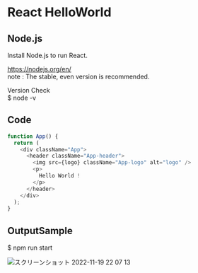# React HelloWorld
## Node.js
Install Node.js to run React.  

https://nodejs.org/en/  
 note : The stable, even version is recommended.  

Version Check  
$ node -v  

## Code
```TypeScript
function App() {
  return (
    <div className="App">
      <header className="App-header">
        <img src={logo} className="App-logo" alt="logo" />
        <p>
          Hello World !
        </p>
      </header>
    </div>
  );
}
```

## OutputSample
$ npm run start

![スクリーンショット 2022-11-19 22 07 13](https://user-images.githubusercontent.com/36861752/202852351-63f1a6d4-4f2a-4924-a50a-065323f9b641.png)
